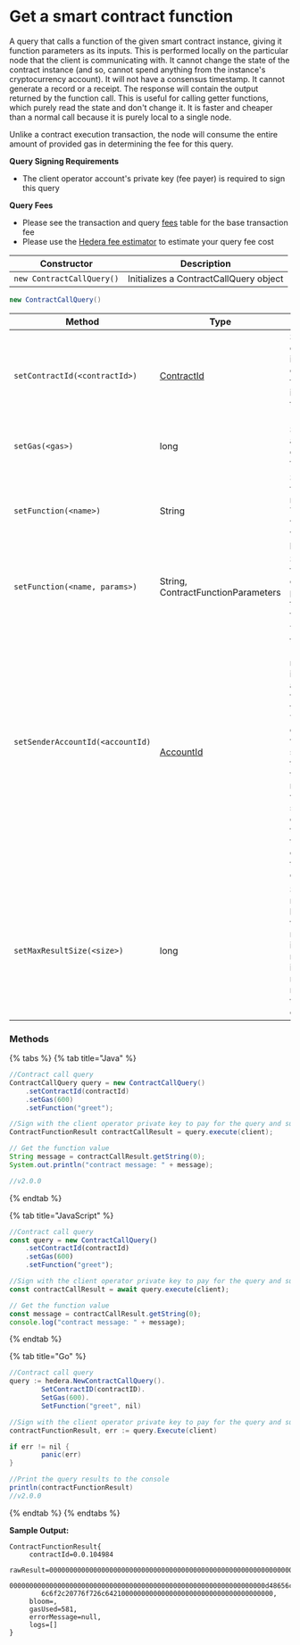 # Get a smart contract function

A query that calls a function of the given smart contract instance, giving it function parameters as its inputs. This is performed locally on the particular node that the client is communicating with. It cannot change the state of the contract instance (and so, cannot spend anything from the instance's cryptocurrency account). It will not have a consensus timestamp. It cannot generate a record or a receipt. The response will contain the output returned by the function call. This is useful for calling getter functions, which purely read the state and don't change it. It is faster and cheaper than a normal call because it is purely local to a single node.

Unlike a contract execution transaction, the node will consume the entire amount of provided gas in determining the fee for this query.

**Query Signing Requirements**

* The client operator account's private key (fee payer) is required to sign this query

**Query Fees**

* Please see the transaction and query [fees](broken-reference) table for the base transaction fee
* Please use the [Hedera fee estimator](https://hedera.com/fees) to estimate your query fee cost

| Constructor               | Description                            |
| ------------------------- | -------------------------------------- |
| `new ContractCallQuery()` | Initializes a ContractCallQuery object |

```java
new ContractCallQuery()
```

| Method                                                             | Type                                                             | Description                                                                                                                                                                                                                                             | Requirement          |
| ------------------------------------------------------------------ | ---------------------------------------------------------------- | ------------------------------------------------------------------------------------------------------------------------------------------------------------------------------------------------------------------------------------------------------- | -------------------- |
| `setContractId(<contractId>)`                                      | [ContractId](../deprecated/sdks/specialized-types.md#contractid) | Sets the contract instance to call, in the format used in transactions (x.z.y).                                                                                                                                                                         | Required             |
| `setGas(<gas>)`                                                    | long                                                             | Sets the amount of gas to use for the call.                                                                                                                                                                                                             | Required             |
| `setFunction(<name>)`                                              | String                                                           | Sets the function name to call. The function will be called with no parameters.                                                                                                                                                                         | Required             |
| `setFunction(<name, params>)`                                      | <p>String,<br>ContractFunctionParameters</p>                     | Sets the function to call, and the parameters to pass to the function.                                                                                                                                                                                  | Optional             |
| <p><code>setSenderAccountId(&#x3C;accountId)</code></p><p><br></p> | [AccountId](../deprecated/sdks/specialized-types.md#accountid)   | The account that is the "sender." If not present it is the accountId from the transactionId. Typically a different value than specified in the transactionId requires a valid signature over either the Hedera transaction or foreign transaction data. |                      |
| `setMaxResultSize(<size>)`                                         | long                                                             | Sets the max number of bytes that the result might include. The run will fail if it would have returned more than this number of bytes.                                                                                                                 | Deprecated \[0.20.0] |

### Methods

{% tabs %}
{% tab title="Java" %}
```java
//Contract call query
ContractCallQuery query = new ContractCallQuery()
    .setContractId(contractId)
    .setGas(600)
    .setFunction("greet"); 

//Sign with the client operator private key to pay for the query and submit the query to a Hedera network
ContractFunctionResult contractCallResult = query.execute(client);

// Get the function value
String message = contractCallResult.getString(0);
System.out.println("contract message: " + message);

//v2.0.0
```
{% endtab %}

{% tab title="JavaScript" %}
```javascript
//Contract call query
const query = new ContractCallQuery()
    .setContractId(contractId)
    .setGas(600)
    .setFunction("greet");

//Sign with the client operator private key to pay for the query and submit the query to a Hedera network
const contractCallResult = await query.execute(client);

// Get the function value
const message = contractCallResult.getString(0);
console.log("contract message: " + message);
```
{% endtab %}

{% tab title="Go" %}
```java
//Contract call query
query := hedera.NewContractCallQuery().
		SetContractID(contractID).
		SetGas(600).
		SetFunction("greet", nil)

//Sign with the client operator private key to pay for the query and submit the query to a Hedera network
contractFunctionResult, err := query.Execute(client)

if err != nil {
		panic(err)
}

//Print the query results to the console
println(contractFunctionResult)
//v2.0.0
```
{% endtab %}
{% endtabs %}

**Sample Output:**

```
ContractFunctionResult{
     contractId=0.0.104984
     rawResult=000000000000000000000000000000000000000000000000000000000000002
        0000000000000000000000000000000000000000000000000000000000000000d48656c
        6c6f2c20776f726c642100000000000000000000000000000000000000, 
     bloom=, 
     gasUsed=581, 
     errorMessage=null, 
     logs=[]
}
```
